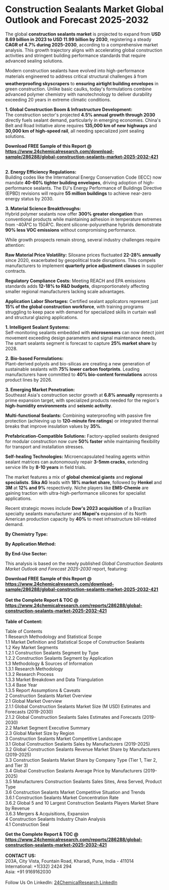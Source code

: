 <h1>Construction Sealants Market Global Outlook and Forecast 2025-2032</h1><p>The global <strong>construction sealants market</strong> is projected to expand from <strong>USD 8.69 billion in 2023 to USD 11.99 billion by 2030</strong>, registering a steady <strong>CAGR of 4.7% during 2025-2030</strong>, according to a comprehensive market analysis. This growth trajectory aligns with accelerating global construction activities and stringent building performance standards that require advanced sealing solutions.</p><p>Modern construction sealants have evolved into high-performance materials engineered to address critical structural challenges â from <strong>weatherproofing skyscrapers</strong> to <strong>ensuring airtight building envelopes</strong> in green construction. Unlike basic caulks, today's formulations combine advanced polymer chemistry with nanotechnology to deliver durability exceeding 20 years in extreme climatic conditions.</p><p><strong>1. Global Construction Boom &amp; Infrastructure Development:</strong><br>
The construction sector's projected <strong>4.5% annual growth through 2030</strong> directly fuels sealant demand, particularly in emerging economies. China's Belt and Road Initiative alone requires <strong>135,000 km of new highways</strong> and <strong>30,000 km of high-speed rail</strong>, all needing specialized joint sealing solutions.</p><div><b>Download FREE Sample of this Report @ 
            <a href="https://www.24chemicalresearch.com/download-sample/286288/global-construction-sealants-market-2025-2032-421">
            https://www.24chemicalresearch.com/download-sample/286288/global-construction-sealants-market-2025-2032-421</a></b></div><br><p><strong>2. Energy Efficiency Regulations:</strong><br>
Building codes like the International Energy Conservation Code (IECC) now mandate <strong>40-60% tighter building envelopes</strong>, driving adoption of high-performance sealants. The EU's Energy Performance of Buildings Directive (EPBD) revisions will require <strong>55 million buildings</strong> to achieve near-zero energy status by 2030.</p><p><strong>3. Material Science Breakthroughs:</strong><br>
Hybrid polymer sealants now offer <strong>300% greater elongation</strong> than conventional products while maintaining adhesion in temperature extremes from -40Â°C to 150Â°C. Recent silicone-polyurethane hybrids demonstrate <strong>90% less VOC emissions</strong> without compromising performance.</p><p>While growth prospects remain strong, several industry challenges require attention:</p><p><strong>Raw Material Price Volatility:</strong> Siloxane prices fluctuated <strong>22-28% annually</strong> since 2020, exacerbated by geopolitical trade disruptions. This compels manufacturers to implement <strong>quarterly price adjustment clauses</strong> in supplier contracts.</p><p><strong>Regulatory Compliance Costs:</strong> Meeting REACH and EPA emissions standards adds <strong>12-18% to R&amp;D budgets</strong>, disproportionately affecting smaller regional manufacturers lacking scale advantages.</p><p><strong>Application Labor Shortages:</strong> Certified sealant applicators represent just <strong>15% of the global construction workforce</strong>, with training programs struggling to keep pace with demand for specialized skills in curtain wall and structural glazing applications.</p><p><strong>1. Intelligent Sealant Systems:</strong><br>
Self-monitoring sealants embedded with <strong>microsensors</strong> can now detect joint movement exceeding design parameters and signal maintenance needs. The smart sealants segment is forecast to capture <strong>25% market share</strong> by 2028.</p><p><strong>2. Bio-based Formulations:</strong><br>
Plant-derived polyols and bio-silicas are creating a new generation of sustainable sealants with <strong>75% lower carbon footprints</strong>. Leading manufacturers have committed to <strong>40% bio-content formulations</strong> across product lines by 2026.</p><p><strong>3. Emerging Market Penetration:</strong><br>
Southeast Asia's construction sector growth at <strong>6.8% annually</strong> represents a prime expansion target, with specialized products needed for the region's <strong>high-humidity environments</strong> and <strong>seismic activity</strong>.</p><p><strong>Multi-functional Sealants:</strong> Combining waterproofing with passive fire protection (achieving up to <strong>120-minute fire ratings</strong>) or integrated thermal breaks that improve insulation values by <strong>35%</strong>.</p><p><strong>Prefabrication-Compatible Solutions:</strong> Factory-applied sealants designed for modular construction now cure <strong>50% faster</strong> while maintaining flexibility for transport and installation stresses.</p><p><strong>Self-healing Technologies:</strong> Microencapsulated healing agents within sealant matrices can autonomously repair <strong>3-5mm cracks</strong>, extending service life by <strong>8-10 years</strong> in field trials.</p><p>The market features a mix of <strong>global chemical giants</strong> and <strong>regional specialists</strong>. <strong>Sika AG</strong> leads with <strong>18% market share</strong>, followed by <strong>Henkel</strong> and <strong>3M</strong> at <strong>12% and 9%</strong> respectively. Niche players like <strong>EMS-Chemie</strong> are gaining traction with ultra-high-performance silicones for specialist applications.</p><p>Recent strategic moves include <strong>Dow's 2023 acquisition</strong> of a Brazilian specialty sealants manufacturer and <strong>Mapei's</strong> expansion of its North American production capacity by <strong>40%</strong> to meet infrastructure bill-related demand.</p><p><strong>By Chemistry Type:</strong></p><p><strong>By Application Method:</strong></p><p><strong>By End-Use Sector:</strong></p><p>This analysis is based on the newly published <em>Global Construction Sealants Market Outlook and Forecast 2025-2030</em> report, featuring:</p><div><b>Download FREE Sample of this Report @ 
            <a href="https://www.24chemicalresearch.com/download-sample/286288/global-construction-sealants-market-2025-2032-421">
            https://www.24chemicalresearch.com/download-sample/286288/global-construction-sealants-market-2025-2032-421</a></b></div><br><div><b>Get the Complete Report & TOC @ 
            <a href="https://www.24chemicalresearch.com/reports/286288/global-construction-sealants-market-2025-2032-421">
            https://www.24chemicalresearch.com/reports/286288/global-construction-sealants-market-2025-2032-421</a></b></div><br>
            <b>Table of Content:</b><p>Table of Contents<br />
1 Research Methodology and Statistical Scope<br />
1.1 Market Definition and Statistical Scope of Construction Sealants<br />
1.2 Key Market Segments<br />
1.2.1 Construction Sealants Segment by Type<br />
1.2.2 Construction Sealants Segment by Application<br />
1.3 Methodology & Sources of Information<br />
1.3.1 Research Methodology<br />
1.3.2 Research Process<br />
1.3.3 Market Breakdown and Data Triangulation<br />
1.3.4 Base Year<br />
1.3.5 Report Assumptions & Caveats<br />
2 Construction Sealants Market Overview<br />
2.1 Global Market Overview<br />
2.1.1 Global Construction Sealants Market Size (M USD) Estimates and Forecasts (2019-2030)<br />
2.1.2 Global Construction Sealants Sales Estimates and Forecasts (2019-2030)<br />
2.2 Market Segment Executive Summary<br />
2.3 Global Market Size by Region<br />
3 Construction Sealants Market Competitive Landscape<br />
3.1 Global Construction Sealants Sales by Manufacturers (2019-2025)<br />
3.2 Global Construction Sealants Revenue Market Share by Manufacturers (2019-2025)<br />
3.3 Construction Sealants Market Share by Company Type (Tier 1, Tier 2, and Tier 3)<br />
3.4 Global Construction Sealants Average Price by Manufacturers (2019-2025)<br />
3.5 Manufacturers Construction Sealants Sales Sites, Area Served, Product Type<br />
3.6 Construction Sealants Market Competitive Situation and Trends<br />
3.6.1 Construction Sealants Market Concentration Rate<br />
3.6.2 Global 5 and 10 Largest Construction Sealants Players Market Share by Revenue<br />
3.6.3 Mergers & Acquisitions, Expansion<br />
4 Construction Sealants Industry Chain Analysis<br />
4.1 Construction Seal</p><div><b>Get the Complete Report & TOC @ 
            <a href="https://www.24chemicalresearch.com/reports/286288/global-construction-sealants-market-2025-2032-421">
            https://www.24chemicalresearch.com/reports/286288/global-construction-sealants-market-2025-2032-421</a></b></div><br><b>CONTACT US:</b><br>
            203A, City Vista, Fountain Road, Kharadi, Pune, India - 411014<br>
            International: +1(332) 2424 294<br>
            Asia: +91 9169162030 <br><br>
            Follow Us On LinkedIn: <a href="https://www.linkedin.com/company/24chemicalresearch/">24ChemicalResearch LinkedIn</a>